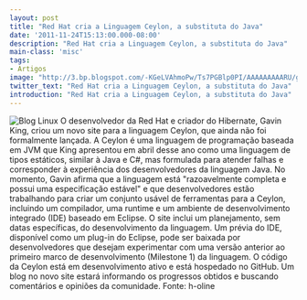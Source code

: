 ```yaml
---
layout: post
title: "Red Hat cria a Linguagem Ceylon, a substituta do Java"
date: '2011-11-24T15:13:00.000-08:00'
description: "Red Hat cria a Linguagem Ceylon, a substituta do Java"
main-class: 'misc'
tags:
- Artigos
image: "http://3.bp.blogspot.com/-KGeLVAhmoPw/Ts7PGBlp0PI/AAAAAAAAARU/gZvxhzkD3fc/s72-c/ceylon.png"
twitter_text: "Red Hat cria a Linguagem Ceylon, a substituta do Java"
introduction: "Red Hat cria a Linguagem Ceylon, a substituta do Java"
---
```

![Blog Linux](http://3.bp.blogspot.com/-KGeLVAhmoPw/Ts7PGBlp0PI/AAAAAAAAARU/gZvxhzkD3fc/s1600/ceylon.png "Blog Linux")
 O desenvolvedor da Red Hat e criador do Hibernate, Gavin King, criou um novo site  para a linguagem Ceylon, que ainda não foi formalmente lançada. A  Ceylon é uma linguagem de programação baseada em JVM que King apresentou  em abril desse ano como uma linguagem de tipos estáticos, similar à  Java e C#, mas formulada para atender falhas e corresponder à  experiência dos desenvolvedores da linguagem Java. No momento, Gavin  afirma que a linguagem está "razoavelmente completa e possui uma  especificação estável" e que desenvolvedores estão trabalhando para  criar um conjunto usável de ferramentas para a Ceylon, incluindo um  compilador, uma runtime e um ambiente de desenvolvimento integrado (IDE)  baseado em Eclipse. 
O site inclui um planejamento, sem datas específicas, do desenvolvimento da linguagem. Um prévia do IDE,  disponível como um plug-in do Eclipse, pode ser baixada por  desenvolvedores que desejam experimentar com uma versão anterior ao  primeiro marco de desenvolvimento (Milestone 1) da linguagem. O código  da Ceylon está em desenvolvimento ativo e está hospedado no GitHub. Um blog no novo site estará informando os progressos obtidos e buscando comentários e opiniões da comunidade.
Fonte: h-oline 
